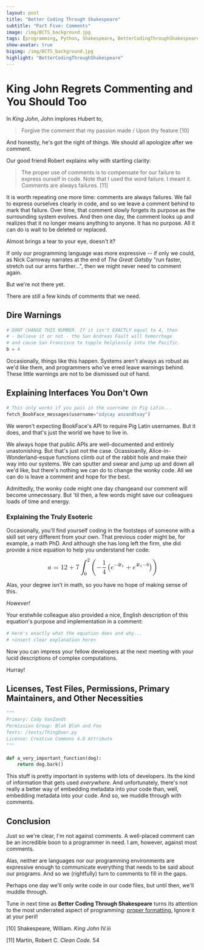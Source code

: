 ```yaml
---
layout: post
title: "Better Coding Through Shakespeare"
subtitle: "Part Five: Comments"
image: /img/BCTS_background.jpg
tags: [programming, Python, Shakespeare, BetterCodingThroughShakespeare, teaching]
show-avatar: true
bigimg: /img/BCTS_background.jpg
highlight: "BetterCodingThroughShakespeare"
---
```


# King John Regrets Commenting and You Should Too

In *King John*, John implores Hubert to,

> Forgive the comment that my passion made / Upon thy feature [10]

And honestly, he's got the right of things. We should all apologize after we comment.

Our good friend Robert explains why with startling clarity:

>The  proper  use  of  comments  is  to  compensate  for  our  failure  to  express  ourself  in
code. Note that I used the word 
failure. I meant it. Comments are always failures. [11]

It is worth repeating one more time: comments are always failures. We fail to express ourselves clearly in code, and so we leave a comment behind to mark that failure. Over time, that comment slowly forgets its purpose as the surrounding system evolves. And then one day, the comment looks up and realizes that it no longer means anything to anyone. It has no purpose. All it can do is wait to be deleted or replaced.

Almost brings a tear to your eye, doesn't it?

If only our programming language was more expressive -- if only we could, as Nick Carroway narrates at the end of *The Great Gatsby* "run faster, stretch out our arms farther...", then we might never need to comment again.

But we're not there yet.

There are still a few kinds of comments that we need.

## Dire Warnings


```python
# DONT CHANGE THIS NUMBER. If it isn't EXACTLY equal to 4, then
# - believe it or not - the San Andreas Fault will hemorrhage
# and cause San Francisco to topple helplessly into the Pacific.
b = 4
```

Occasionally, things like this happen. Systems aren't always as robust as we'd like them, and programmers who've erred leave warnings behind. These little warnings are not to be dismissed out of hand.

## Explaining Interfaces You Don't Own


```python
# This only works if you pass in the username in Pig Latin...
fetch_BookFace_messages(username="odycay anzandtvay")
```

We weren't expecting BookFace's API to require Pig Latin usernames. But it does, and that's just the world we have to live in.

We always hope that public APIs are well-documented and entirely unastonishing. But that's just not the case. Ocassioanlly, Alice-in-Wonderland-esque functions climb out of the rabbit hole and make their way into our systems. We can sputter and swear and jump up and down all we'd like, but there's nothing we can do to change the wonky code. All we can do is leave a comment and hope for the best.

Admittedly, the wonky code might one day changeand our comment will become unnecessary. But 'til then, a few words might save our colleagues loads of time and energy.

### Explaining the Truly Esoteric

Occasionally, you'll find yourself coding in the footsteps of someone with a skill set very different from your own. That previous coder might be, for example, a math PhD. And although she has long left the firm, she did provide a nice equation to help you understand her code:

<figure>
  <center> 
    <img src="/img/crazy_math.gif" align="middle" alt="intimidating mathematics">
  </center>
</figure>


Alas, your degree isn't in math, so you have no hope of making sense of this.

*However!*

Your erstwhile colleague also provided a nice, English description of this equation's purpose and implementation in a comment:


```python
# Here's exactly what the equation does and why...
# <insert clear explanation here>
```

Now you can impress your fellow developers at the next meeting with your lucid descriptions of complex computations. 

Hurray!

## Licenses, Test Files, Permissions, Primary Maintainers, and Other Necessities


```python
"""
Primary: Cody VanZandt
Permission Group: Blah Blah and Foo
Tests: /tests/ThingDoer.py
License: Creative Commons 4.0 Attribute
"""

def a_very_important_function(dog):
    return dog.bark()
```

This stuff is pretty important in systems with lots of developers. Its the kind of information that gets used *everywhere*. And unfortunately, there's not really a better way of embedding metadata into your code than, well, embedding metadata into your code. And so, we muddle through with  comments.

## Conclusion

Just so we're clear, I'm not against comments. A well-placed comment can be an incredible boon to a programmer in need. I am, however, against most comments. 

Alas, neither are languages nor our programming environments are expressive enough to communicate everything that needs to be said about our programs. And so we (rightfully) turn to comments to fill in the gaps. 

Perhaps one day we'll only write code in our code files, but until then, we'll muddle through.

Tune in next time as **Better Coding Through Shakespeare** turns its attention to the most underrated aspect of programming: [proper formatting.](/2018-08-22-bcts-formatting) Ignore it at your peril!

[10] Shakespeare, William. *King John* IV.iii

[11] Martin, Robert C. *Clean Code.* 54
